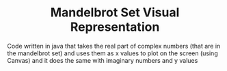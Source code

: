 <h1 align="center"> Mandelbrot Set Visual Representation </h1>
Code written in java that takes the real part of complex numbers (that are in the mandelbrot set) and uses them as x values to plot on the screen (using Canvas) and it does the same with imaginary numbers and y values
